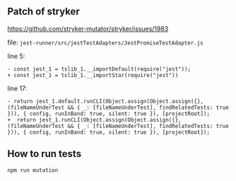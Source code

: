 ## Patch of stryker
https://github.com/stryker-mutator/stryker/issues/1983

file: `jest-runner/src/jestTestAdapters/JestPromiseTestAdapter.js`

line 5:
```
- const jest_1 = tslib_1.__importDefault(require("jest"));
+ const jest_1 = tslib_1.__importStar(require("jest"))
```

line 17:
```
- return jest_1.default.runCLI(Object.assign(Object.assign({}, (fileNameUnderTest && { _: [fileNameUnderTest], findRelatedTests: true })), { config, runInBand: true, silent: true }), [projectRoot]);
+  return jest_1.runCLI(Object.assign(Object.assign({}, (fileNameUnderTest && { _: [fileNameUnderTest], findRelatedTests: true })), { config, runInBand: true, silent: true }), [projectRoot]);
```


## How to run tests
``` 
npm run mutation
``` 